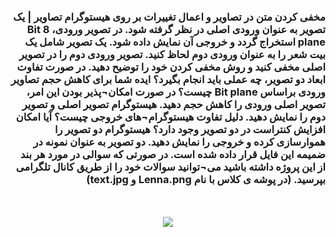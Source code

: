 <div dir="rtl">
<h3>مخفی کردن متن در تصاویر و اعمال تغییرات بر روی هیستوگرام تصاویر | یک تصویر به عنوان ورودی اصلی در نظر گرفته شود. در تصویر ورودی، 8 Bit plane استخراج گردد و خروجی آن نمایش داده شود. یک تصویر شامل یک بیت شعر را به عنوان ورودی دوم لحاظ کنید. تصویر ورودی دوم را در تصویر اصلی مخفی کنید و روش مخفی کردن خود را توضیح دهید. در صورت تفاوت ابعاد دو تصویر، چه عملی باید انجام بگیرد؟ ایده شما برای کاهش حجم تصاویر ورودی براساس Bit plane چیست؟ در صورت امکان¬پذیر بودن این امر، تصویر اصلی ورودی را کاهش حجم دهید. هیستوگرام تصویر اصلی و تصویر دوم را نمایش دهید. دلیل تفاوت هیستوگرام¬های خروجی چیست؟ آیا امکان افزایش کنتراست در دو تصویر وجود دارد؟ هیستوگرام دو تصویر را هموارسازی کرده و خروجی را نمایش دهید. دو تصویر به عنوان نمونه در ضمیمه این فایل قرار داده شده است. در صورتی که سوالی در مورد هر بند از این پروژه داشته باشید می¬توانید سوالات خود را از طریق کانال تلگرامی بپرسید. (در پوشه ی کلاس با نام Lenna.png و text.jpg)</h3><br/>
</div>
<div dir="rtl">
 </div> <br/>
 <div align="center">
 <img src="output.jpg">
 </div>
  


